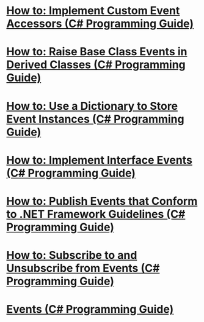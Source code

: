 # [How to: Implement Custom Event Accessors (C# Programming Guide)](how-to-implement-custom-event-accessors.md)
# [How to: Raise Base Class Events in Derived Classes (C# Programming Guide)](how-to-raise-base-class-events-in-derived-classes.md)
# [How to: Use a Dictionary to Store Event Instances (C# Programming Guide)](how-to-use-a-dictionary-to-store-event-instances.md)
# [How to: Implement Interface Events (C# Programming Guide)](how-to-implement-interface-events.md)
# [How to: Publish Events that Conform to .NET Framework Guidelines (C# Programming Guide)](how-to-publish-events-that-conform-to-net-framework-guidelines.md)
# [How to: Subscribe to and Unsubscribe from Events (C# Programming Guide)](how-to-subscribe-to-and-unsubscribe-from-events.md)
# [Events (C# Programming Guide)](index.md)
